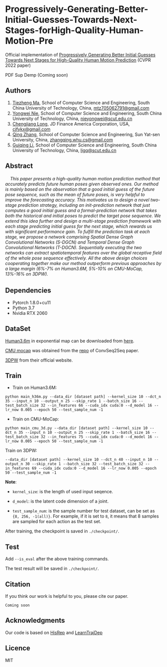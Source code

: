 # Progressively-Generating-Better-Initial-Guesses-Towards-Next-Stages-forHigh-Quality-Human-Motion-Pre

Official implementation of [Progressively Generating Better Initial Guesses Towards Next Stages for High-Quality
Human Motion Prediction](assets/07627.pdf) (CVPR 2022 paper)

PDF Sup Demp (Coming soon) 

[comment]: <> ([PDF]&#40;&#41; [Supp]&#40;&#41; [Demo]&#40;&#41;)

[comment]: <> ([\[PDF\]]&#40;assets/07627.pdf&#41;  [\[Supp\]]&#40;assets/07627-supp.pdf&#41;)

## Authors

1. [Tiezheng Ma](https://github.com/705062791), School of Computer Science and Engineering, South China University of Technology, China, [mtz705062791@gmail.com](mailto:mtz705062791@gmail.com)
2. [Yongwei Nie](https://nieyongwei.net), School of Computer Science and Engineering, South China University of Technology, China, [nieyongwei@scut.edu.cn](mailto:nieyongwei@scut.edu.cn)
3. [Chengjiang Long](http://www.chengjianglong.com), JD Finance America Corporation, USA, [cjfykx@gmail.com](mailto:cjfykx@gmail.com)
4. [Qing Zhang](http://zhangqing-home.net/), School of Computer Science and Engineering, Sun Yat-sen University, China, [zhangqing.whu.cs@gmail.com](mailto:zhangqing.whu.cs@gmail.com)
5. [Guiqing Li](http://www2.scut.edu.cn/cs/2017/0629/c22284a328097/page.htm), School of Computer Science and Engineering, South China University of Technology, China, [ligq@scut.edu.cn](mailto:ligq@scut.edu.cn)

## Abstract
######  &nbsp;&nbsp;&nbsp;  This paper presents a high-quality human motion prediction method that accurately predicts future human poses given observed ones. Our method is mainly based on the observation that a good initial guess of the future pose sequence, such as the mean of future poses, is very helpful to improve the forecasting accuracy. This motivates us to design a novel two-stage prediction strategy, including an init-prediction network that just computes a good initial guess and a formal-prediction network that takes both the historical and initial poses to predict the target pose sequence. We extend this idea further and design a multi-stage prediction framework with each stage predicting initial guess for the next stage, which rewards us with significant performance gain. To fulfill the prediction task at each stage, we propose a network comprising Spatial Dense Graph Convolutional Networks (S-DGCN) and Temporal Dense Graph Convolutional Networks (T-DGCN). Sequentially executing the two networks can extract spatiotemporal features over the global receptive field of the whole pose sequence effectively. All the above design choices cooperating together make our method outperform previous approaches by a large margin (6\%-7\% on Human3.6M, 5\%-10\% on CMU-MoCap, 13\%-16\% on 3DPW).

## Dependencies

* Pytorch 1.8.0+cu11
* Python 3.7
* Nvidia RTX 2060

## DataSet
[Human3.6m](http://vision.imar.ro/human3.6m/description.php) in exponential map can be downloaded from [here](http://www.cs.stanford.edu/people/ashesh/h3.6m.zip).

[CMU mocap](http://mocap.cs.cmu.edu/) was obtained from the [repo](https://github.com/chaneyddtt/Convolutional-Sequence-to-Sequence-Model-for-Human-Dynamics) of ConvSeq2Seq paper.

[3DPW](https://virtualhumans.mpi-inf.mpg.de/3DPW/) from their official website.

## Train
+ Train on Human3.6M:

`
python main_h36m.py
  --data_dir
[dataset path]
--kernel_size
10
--dct_n
35
--input_n
10
--output_n
25
--skip_rate
1
--batch_size
16
--test_batch_size
32
--in_features
66
--cuda_idx
cuda:0
--d_model
16
--lr_now
0.005
--epoch
50
--test_sample_num
-1
  `

+ Train on CMU-MoCap:

`
python main_cmu_3d.py
--data_dir
[dataset path]
--kernel_size
10
--dct_n
35
--input_n
10
--output_n
25
--skip_rate
1
--batch_size
16
--test_batch_size
32
--in_features
75
--cuda_idx
cuda:0
--d_model
16
--lr_now
0.005
--epoch
50
--test_sample_num
-1
`

Train on 3DPW:

`
--data_dir
[dataset path]
--kernel_size
10
--dct_n
40
--input_n
10
--output_n
30
--skip_rate
1
--batch_size
32
--test_batch_size
32
--in_features
69
--cuda_idx
cuda:0
--d_model
16
--lr_now
0.005
--epoch
50
--test_sample_num
-1
`

**Note**: 
+ `kernel_size`: is the length of used input seqence.
  
+ `d_model`: is the latent code dimension of a joint.
  
+ `test_sample_num`: is the sample number for test dataset, can be set as `{8, 256, -1(all)}`. For example, if it is set to `8`, it means that 8 samples are sampled for each action as the test set.

After training, the checkpoint is saved in `./checkpoint/`.
## Test
Add `--is_eval` after the above training commands. 

The test result will be saved in `./checkpoint/`.

## Citation

If you think our work is helpful to you, please cite our paper.

```
Coming soon

```

[comment]: <> (```)

[comment]: <> (@inproceedings{lingwei2021msrgcn,)

[comment]: <> (  title={MSR-GCN: Multi-Scale Residual Graph Convolution Networks for Human Motion Prediction},)

[comment]: <> (  author={Lingwei, Dang and Yongwei, Nie and Chengjiang, Long and Qing, Zhang and Guiqing Li},)

[comment]: <> (  booktitle={Proceedings of the IEEE International Conference on Computer Vision &#40;ICCV&#41;},)

[comment]: <> (  year={2021})

[comment]: <> (})

[comment]: <> (```)

## Acknowledgments
Our code is based on [HisRep](https://github.com/wei-mao-2019/HisRepItself) and [LearnTrajDep](https://github.com/wei-mao-2019/LearnTrajDep)

[comment]: <> (Some of our evaluation code and data process code was adapted/ported from [LearnTrajDep]&#40;https://github.com/wei-mao-2019/LearnTrajDep&#41; by [Wei Mao]&#40;https://github.com/wei-mao-2019&#41;. )

## Licence
MIT